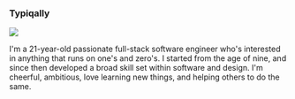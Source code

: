 ### Typiqally

![](https://komarev.com/ghpvc/?username=Typiqally&style=flat-square)

I'm a 21-year-old passionate full-stack software engineer who's interested in anything that runs on one's
and zero's. I started from the age of nine, and since then developed a broad skill set within software and
design. I'm cheerful, ambitious, love learning new things, and helping others to do the same.

<!--
**Typiqally/Typiqally** is a ✨ _special_ ✨ repository because its `README.md` (this file) appears on your GitHub profile.

Here are some ideas to get you started:

- 🔭 I’m currently working on ...
- 🌱 I’m currently learning ...
- 👯 I’m looking to collaborate on ...
- 🤔 I’m looking for help with ...
- 💬 Ask me about ...
- 📫 How to reach me: ...
- 😄 Pronouns: ...
- ⚡ Fun fact: ...
-->
